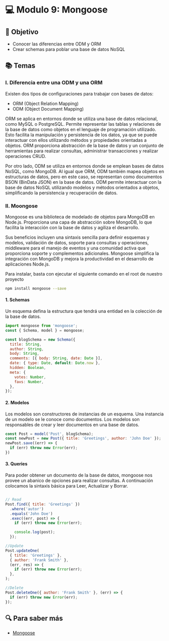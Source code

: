 # :computer: Modulo 9: Mongoose

## :book: Objetivo

- Conocer las diferencias entre ODM y ORM
- Crear schemas para poblar una base de datos NoSQL

## :books: Temas

### I. Diferencia entre una ODM y una ORM

Existen dos tipos de configuraciones para trabajar con bases de datos:

- ORM (Object Relation Mapping)
- ODM (Object Document Mapping)

ORM se aplica en entornos donde se utiliza una base de datos relacional, como MySQL o PostgreSQL. Permite representar las tablas y relaciones de la base de datos como objetos en el lenguaje de programación utilizado. Esto facilita la manipulación y persistencia de los datos, ya que se puede interactuar con ellos utilizando métodos y propiedades orientadas a objetos. ORM proporciona abstracción de la base de datos y un conjunto de herramientas para realizar consultas, administrar transacciones y realizar operaciones CRUD.

Por otro lado, ODM se utiliza en entornos donde se emplean bases de datos NoSQL, como MongoDB. Al igual que ORM, ODM también mapea objetos en estructuras de datos, pero en este caso, se representan como documentos BSON (BinData JSON) en la base de datos. ODM permite interactuar con la base de datos NoSQL utilizando modelos y métodos orientados a objetos, simplificando la persistencia y recuperación de datos.

### II. Moongose

Mongoose es una biblioteca de modelado de objetos para MongoDB en Node.js. Proporciona una capa de abstracción sobre MongoDB, lo que facilita la interacción con la base de datos y agiliza el desarrollo.

Sus beneficios incluyen una sintaxis sencilla para definir esquemas y modelos, validación de datos, soporte para consultas y operaciones, middleware para el manejo de eventos y una comunidad activa que proporciona soporte y complementos adicionales. Mongoose simplifica la integración con MongoDB y mejora la productividad en el desarrollo de aplicaciones Node.js.

Para instalar, basta con ejecutar el siguiente comando en el root de nuestro proyecto

```bash
npm install mongoose --save
```

#### 1. Schemas

Un esquema defina la estructura que tendrá una entidad en la colección de la base de datos.

```js
import mongoose from 'mongoose';
const { Schema, model } = mongoose;

const blogSchema = new Schema({
  title: String,
  author: String,
  body: String,
  comments: [{ body: String, date: Date }],
  date: { type: Date, default: Date.now },
  hidden: Boolean,
  meta: {
    votes: Number,
    favs: Number,
  },
});

```

#### 2. Modelos

Los modelos son constructores de instancias de un esquema. Una instancia de un modelo se le conoce como documentos. Los modelos son responsables de crear y leer documentos en una base de datos.

```js
const Post = model('Post', blogSchema);
const newPost = new Post({ title: 'Greetings', author: 'John Doe' });
newPost.save((err) => {
  if (err) throw new Error(err);
})
```

#### 3. Queries

Para poder obtener un documento de la base de datos, mongoose nos provee un abanico de opciones para realizar consultas. A continuación colocamos la sintaxis básica para Leer, Actualizar y Borrar.

```js

// Read
Post.find({ title: 'Greetings' })
  .where('autor')
  .equals('John Doe')
  .exec((err, post) => {
    if (err) throw new Error(err);

    console.log(post);
  });

//Update
Post.updateOne(
  { title: 'Greetings' },
  { author: 'Frank Smith' },
  (err, res) => {
    if (err) throw new Error(err);
  },
);

//Delete
Post.deleteOne({ author: 'Frank Smith' }, (err) => {
  if (err) throw new Error(err);
});

```

## :mag: Para saber más

- [Mongoose](https://mongoosejs.com/docs/guides.html)
